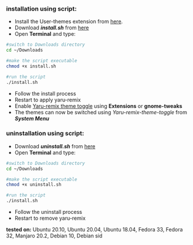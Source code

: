### installation using script:
- Install the User-themes extension from [here](https://extensions.gnome.org/extension/19/user-themes/).
- Download **_install.sh_** from [here](https://github.com/Muqtxdir/yaru-remix/releases/download/v20.10.1/install.sh)
- Open **Terminal** and type:
```bash
#switch to Downloads directory
cd ~/Downloads
```
```bash
#make the script executable
chmod +x install.sh
```
```bash
#run the script
./install.sh
```
- Follow the install process
- Restart to apply yaru-remix
- Enable [Yaru-remix theme toggle](https://github.com/Muqtxdir/yaru-remix-theme-toggle) using **Extensions** or **gnome-tweaks**
- The themes can now be switched using *Yaru-remix-theme-toggle* from **_System Menu_**

### uninstallation using script:
- Download **_uninstall.sh_** from [here](https://github.com/Muqtxdir/yaru-remix/releases/download/v20.10.1/uninstall.sh)
- Open **Terminal** and type:
```bash
#switch to Downloads directory
cd ~/Downloads
```
```bash
#make the script executable
chmod +x uninstall.sh
```
```bash
#run the script
./install.sh
```
- Follow the uninstall process
- Restart to remove yaru-remix

**tested on:**
Ubuntu 20.10, Ubuntu 20.04, Ubuntu 18.04, Fedora 33, Fedora 32, Manjaro 20.2, Debian 10, Debian sid 
